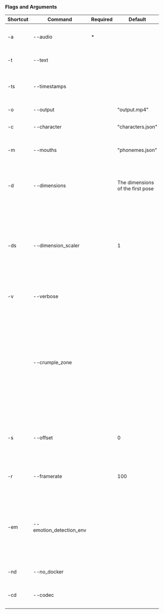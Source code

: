 ### Flags and Arguments

| Shortcut | Command                 | Required | Default                          | Type  | Description                                                  |
| -------- | ----------------------- | -------- | -------------------------------- | ----- | ------------------------------------------------------------ |
| -a       | --audio                 | *        |                                  | str   | The path to the audio file being animated                    |
| -t       | --text                  |          |                                  | str   | The path to the script of the audio file                     |
| -ts      | --timestamps            |          |                                  | str   | The path to the file containing pose  timestamps.            |
| -o       | --output                |          | "output.mp4"                     | str   | The output of the program                                    |
| -c       | --character             |          | "characters.json"                | str   | The list of character poses                                  |
| -m       | --mouths                |          | "phonemes.json"                  | str   | The mouth pack and phonemes list                             |
| -d       | --dimensions            |          | The dimensions of the first pose | str   | The resolution of the final video. Passed in the form, "1920:1080" |
| -ds      | --dimension_scaler      |          | 1                                | float | Scales the final dimensions up or down. The lower this number, the lower res the output will be, but the faster image generation is. |
| -v       | --verbose               |          |                                  | flag  | Dump process outputs to the shell                            |
|          | --crumple_zone          |          |                                  | flag  | Add 10 seconds to the end of the video of the character with their mouth shut, in the last pose they were in. Useful for exporting to a video editor while working with another framerate. |
| -s       | --offset                |          | 0                                | float | How many milliseconds to shift the video forward by relative to the audio |
| -r       | --framerate             |          | 100                              | int   | NOT CURRENTLY WORKING -framerate of the video                |
| -em      | --emotion_detection_env |          |                                  | str   | The name of the environment file to load for emotion detection. Mutually exclusive with `-ts`. More info in the README. |
| -nd      | --no_docker |          |                                  | flag   | Don't start docker automatically |
| -cd      | --codec |          |                                  | str   | The video codec used for the VideoWriter |
